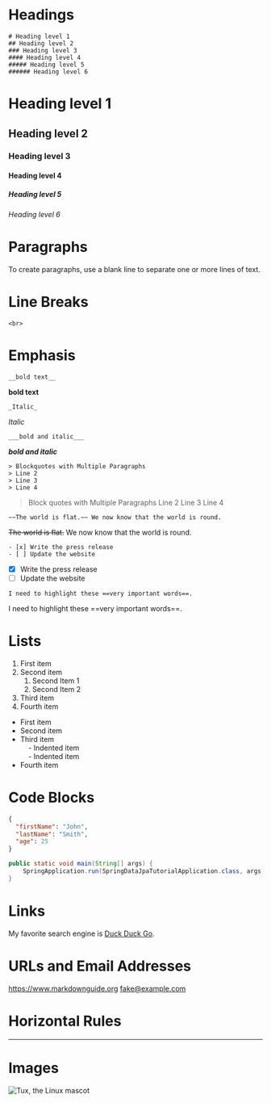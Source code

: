 # Headings
```
# Heading level 1
## Heading level 2
### Heading level 3
#### Heading level 4
##### Heading level 5
###### Heading level 6
```
# Heading level 1
## Heading level 2
### Heading level 3
#### Heading level 4
##### Heading level 5
###### Heading level 6

# Paragraphs
To create paragraphs, use a blank line to separate one or more lines of text.

# Line Breaks
```
<br>
```
# Emphasis
```
__bold text__
```
__bold text__

```
_Italic_
```
_Italic_

```
___bold and italic___ 
```
___bold and italic___

```
> Blockquotes with Multiple Paragraphs
> Line 2
> Line 3
> Line 4
```
> Block quotes with Multiple Paragraphs
> Line 2
> Line 3
> Line 4

```
~~The world is flat.~~ We now know that the world is round.
```
~~The world is flat.~~ We now know that the world is round.

```
- [x] Write the press release
- [ ] Update the website
```
- [x] Write the press release
- [ ] Update the website

```
I need to highlight these ==very important words==.
```
I need to highlight these ==very important words==.

# Lists
1. First item  
2. Second item  
	1. Second Item 1
	2. Second Item 2
3. Third item  
4. Fourth item

- First item  
- Second item  
- Third item  
    - Indented item  
    - Indented item  
- Fourth item

# Code Blocks
```json
{
  "firstName": "John",
  "lastName": "Smith",
  "age": 25
}
```

```java
public static void main(String[] args) {  
    SpringApplication.run(SpringDataJpaTutorialApplication.class, args);  
}
```
# Links
My favorite search engine is [Duck Duck Go](https://duckduckgo.com).

# URLs and Email Addresses
<https://www.markdownguide.org>
<fake@example.com>

# Horizontal Rules
***

# Images
![Tux, the Linux mascot](https://ih1.redbubble.net/image.738129642.6518/raf,750x1000,075,t,FFFFFF:97ab1c12de.jpg)